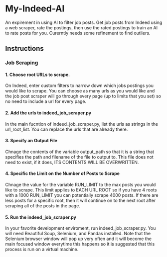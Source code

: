 # My-Indeed-AI
An expirement in using AI to filter job posts. Get job posts from Indeed using a web scraper, rate the postings, then use the rated postings to train an AI to rate posts for you. Curerntly needs some refinement to find outliers.

## Instructions
### Job Scraping
#### 1. Choose root URLs to scrape.
On Indeed, enter custom filters to narrow down which jobs postings you would like to scrape. You can choose as many urls as you would like and the job post scraper will go through every page (up to limits that you set) so no need to include a url for every page.
#### 2. Add the urls to indeed_job_scraper.py
In the main fucntion of indeed_job_scraper.py, list the urls as strings in the url_root_list. You can replace the urls that are already there.
#### 3. Specify an Output File
Chnage the contents of the variable output_path so that it is a string that specifies the path and filename of the file to output to. This file does not need to exist, if it does, ITS CONTENTS WILL BE OVERWRITTEN.
#### 4. Specific the Limit on the Number of Posts to Scrape
Chnage the value for the variable RUN_LIMIT to the max posts you would like to scrape. This limit applies to EACH URL ROOT so if you have 4 roots with a 1000 RUN_LIMIT you can potentially scrape 4000 posts. If there are less posts for a specific root, then it will continue on to the next root after scraping all of the posts in the page.
#### 5. Run the indeed_job_scraper.py
In your favorite development enviroment, run indeed_job_scraper.py. You will need Beautiful Soup, Selenium, and Pandas installed. Note that the Selenium browser window will pop up very often and it will become the main focused window everytime this happens so it is suggested that this process is run on a virtual machine.
